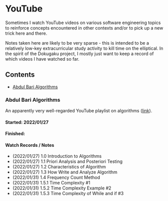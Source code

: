 # YouTube
Sometimes I watch YouTube videos on various software engineering topics to reinforce concepts encountered in other contexts and/or to pick up a new trick here and there.

Notes taken here are likely to be very sparse - this is intended to be a relatively low-key extracurricular study activity to kill time on the elliptical. In the spirit of the Dokugaku project, I mostly just want to keep a record of which videos I have watched so far.

## Contents

<!-- MarkdownTOC levels="1,2,3" -->

- [Abdul Bari Algorithms](#abdul-bari-algorithms)

<!-- /MarkdownTOC -->
<!-- ───────────────────────────────────────────────────────────────────────────── -->

### Abdul Bari Algorithms
An apparently very well-regarded YouTube playlist on algorithms ([link](https://www.youtube.com/playlist?list=PLDN4rrl48XKpZkf03iYFl-O29szjTrs_O)).

#### Started: 2022/01/27
#### Finished:
#### Watch Records / Notes
- (2022/01/27) 1.0 Introduction to Algorithms
- (2022/01/27) 1.1 Priori Analysis and Posteriori Testing
- (2022/01/27) 1.2 Characteristics of Algorithm
- (2022/01/27) 1.3 How Write and Analyze Algorithm
- (2022/01/31) 1.4 Frequency Count Method
- (2022/01/31) 1.5.1 Time Complexity #1
- (2022/01/31) 1.5.2 Time Complexity Example #2
- (2022/01/31) 1.5.3 Time Complexity of While and if #3
